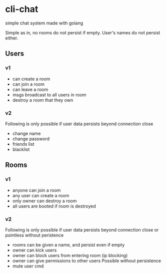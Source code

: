 # cli-chat
simple chat system made with golang

Simple as in, no rooms do not persist if empty.
User's names do not persist either.

## Users
  ### v1
  * can create a room
  * can join a room
  * can leave a room
  * msgs broadcast to all users in room
  * destroy a room that they own
  ### v2
  Following is only possible if user data persists beyond connection close
  * change name
  * change password
  * friends list
  * blacklist
  
## Rooms
  ### v1
  * anyone can join a room
  * any user can create a room
  * only owner can destroy a room
  * all users are booted if room is destroyed
  ### v2
  Following is only possible if user data persists beyond connection close or pointless without peristence
  * rooms can be given a name, and persist even if empty
  * owner can kick users
  * owner can block users from entering room (ip blocking)
  * owner can give permissions to other users
  Possible without persistence
  * mute user cmd
